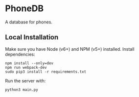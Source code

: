 # PhoneDB

A database for phones.

## Local Installation

Make sure you have Node (v6+) and NPM (v5+) installed. Install dependencies:
```
npm install --only=dev
npm run webpack-dev
sudo pip3 install -r requirements.txt
```

Run the server with:
```
python3 main.py
```
